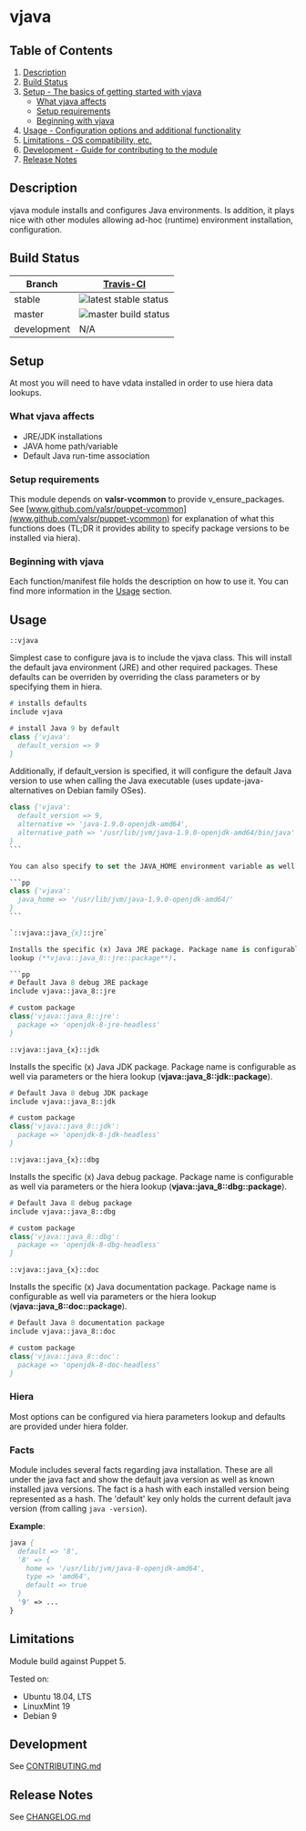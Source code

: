 # vjava

## Table of Contents

1. [Description](#description)
1. [Build Status](#build-status)
1. [Setup - The basics of getting started with vjava](#setup)
   - [What vjava affects](#what-vjava-affects)
   - [Setup requirements](#setup-requirements)
   - [Beginning with vjava](#beginning-with-vjava)
1. [Usage - Configuration options and additional functionality](#usage)
1. [Limitations - OS compatibility, etc.](#limitations)
1. [Development - Guide for contributing to the module](#development)
1. [Release Notes](#release-notes)

## Description

vjava module installs and configures Java environments. Is addition, it plays nice with other modules allowing
ad-hoc (runtime) environment installation, configuration.

## Build Status

| Branch      | [Travis-CI](https://travis-ci.com/valsr/puppet-vjava/branches)                      |
| ----------- | ----------------------------------------------------------------------------------- |
| stable      | ![latest stable status](https://travis-ci.com/valsr/puppet-vjava.svg?branch=stable) |
| master      | ![master build status](https://travis-ci.com/valsr/puppet-vjava.svg?branch=master)  |
| development | N/A                                                                                 |

## Setup

At most you will need to have vdata installed in order to use hiera data lookups.

### What vjava affects

- JRE/JDK installations
- JAVA home path/variable
- Default Java run-time association

### Setup requirements

This module depends on **valsr-vcommon** to provide v_ensure_packages. See
[www.github.com/valsr/puppet-vcommon](www.github.com/valsr/puppet-vcommon) for explanation of what this functions does
(TL;DR it provides ability to specify package versions to be installed via hiera).

### Beginning with vjava

Each function/manifest file holds the description on how to use it. You can find more information in the
[Usage](#usage) section.

## Usage

`::vjava`

Simplest case to configure java is to include the vjava class. This will install the default java environment
(JRE) and other required packages. These defaults can be overriden by overriding the class parameters or by
specifying them in hiera.

```pp
# installs defaults
include vjava

# install Java 9 by default
class {'vjava':
  default_version => 9
}
```

Additionally, if default_version is specified, it will configure the default Java version to use when calling the
Java executable (uses update-java-alternatives on Debian family OSes).

````pp
class {'vjava':
  default_version => 9,
  alternative => 'java-1.9.0-openjdk-amd64',
  alternative_path => '/usr/lib/jvm/java-1.9.0-openjdk-amd64/bin/java'
}
```

You can also specify to set the JAVA_HOME environment variable as well by supplying the java_home parameter.

```pp
class {'vjava':
  java_home => '/usr/lib/jvm/java-1.9.0-openjdk-amd64/'
}
```

`::vjava::java_{x}::jre`

Installs the specific (x) Java JRE package. Package name is configurable as well via parameters or the hiera
lookup (**vjava::java_8::jre::package**).

```pp
# Default Java 8 debug JRE package
include vjava::java_8::jre

# custom package
class{'vjava::java_8::jre':
  package => 'openjdk-8-jre-headless'
}
````

`::vjava::java_{x}::jdk`

Installs the specific (x) Java JDK package. Package name is configurable as well via parameters or the hiera
lookup (**vjava::java_8::jdk::package**).

```pp
# Default Java 8 debug JDK package
include vjava::java_8::jdk

# custom package
class{'vjava::java_8::jdk':
  package => 'openjdk-8-jdk-headless'
}
```

`::vjava::java_{x}::dbg`

Installs the specific (x) Java debug package. Package name is configurable as well via parameters or the hiera
lookup (**vjava::java_8::dbg::package**).

```pp
# Default Java 8 debug package
include vjava::java_8::dbg

# custom package
class{'vjava::java_8::dbg':
  package => 'openjdk-8-dbg-headless'
}
```

`::vjava::java_{x}::doc`

Installs the specific (x) Java documentation package. Package name is configurable as well via parameters or the
hiera lookup (**vjava::java_8::doc::package**).

```pp
# Default Java 8 documentation package
include vjava::java_8::doc

# custom package
class{'vjava::java_8::doc':
  package => 'openjdk-8-doc-headless'
}
```

### Hiera

Most options can be configured via hiera parameters lookup and defaults are provided under hiera folder.

### Facts

Module includes several facts regarding java installation. These are all under the java fact and show the default java
version as well as known installed java versions. The fact is a hash with each installed version being represented as a
hash. The 'default' key only holds the current default java version (from calling `java -version`).

**Example**:

```pp
java {
  default => '8',
  '8' => {
    home => '/usr/lib/jvm/java-8-openjdk-amd64',
    type => 'amd64',
    default => true
  }
  '9' => ...
}
```

## Limitations

Module build against Puppet 5.

Tested on:

- Ubuntu 18.04, LTS
- LinuxMint 19
- Debian 9

## Development

See [CONTRIBUTING.md](CONTRIBUTING.md)

## Release Notes

See [CHANGELOG.md](CHANGELOG.md)
